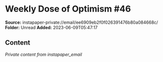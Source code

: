# Weekly Dose of Optimism #46

**Source:** instapaper-private://email/ee6909eb2f0f026391476b80a084668c/
**Folder:** Unread
**Added:** 2023-06-09T05:47:17




## Content
*Private content from instapaper_email*
